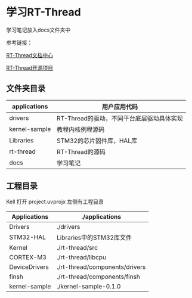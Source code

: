 # 学习RT-Thread


学习笔记放入docs文件夹中

参考链接：

[RT-Thread文档中心](https://www.rt-thread.org/document/site/#/rt-thread-version/rt-thread-standard/README)

[RT-Thread开源项目](https://github.com/RT-Thread/rt-thread)


## 文件夹目录

applications|		用户应用代码
----|-----
drivers	|		RT-Thread的驱动，不同平台底层驱动具体实现|
kernel-sample	|	教程内核例程源码
Libraries		|	STM32的芯片固件库，HAL库
rt-thread		|	RT-Thread的源码
docs            |   学习笔记



## 工程目录
Kell 打开 project.uvprojx
左侧有工程目录

|Applications|  ./applications|
|----|----|
|Drivers|		./drivers|
STM32-HAL|	Libraries中的STM32库文件
Kernel|		./rt-thread/src
CORTEX-M3|	./rt-thread/libcpu
DeviceDrivers|	./rt-thread/components/drivers|
finsh|		./rt-thread/components/finsh
kernel-sample|	./kernel-sample-0.1.0


